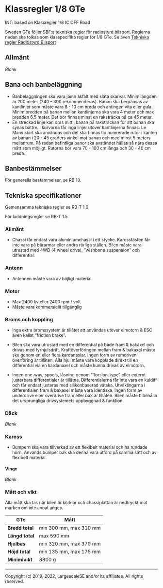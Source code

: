 
# Klassregler 1/8 GTe
INT: based on Klassregler 1/8 IC OFF Road

Sweden GTe följer SBF:s tekniska regler för radiostyrd bilsport. Reglerna nedan ska
tolkas som klasspecifika regler för 1/8 GTe. Se även [Tekniska regler Radiostyrd Bilsport](https://www.sbf.se/Regler/Radiostyrdbilsport/)

## Allmänt
*Blank*
## Bana och banbeläggning
- Banbeläggningen ska vara jämn asfalt med släta skarvar. Minimilängden är 200 meter (240 – 300 rekommenderas). Banan ska begränsas av kantlinjer som måste vara 8 - 10 cm breda och antingen vita eller gula. Minimibredden på banan mellan kantlinjerna ska vara 4 meter och max bredden 6,5 meter. Det bör finnas minst en raksträcka på ca 45 meter. 
- En streckad linje kan dras mitt i banan på raksträckan för att banan ska synas bättre. I kurvorna får inga linjer utöver kantlinjerna finnas. Le Mans start ska användas och det ska finnas tio numrerade rutor i kanten av banan i 20 - 45 graders vinkel mot banan och med minst 5 meters mellanrum. På redan befintliga banor ska avståndet hållas så nära dessa mått som möjligt. Rutorna bör vara 70 - 100 cm långa och 30 - 40 cm breda. 

## Banbestämmelser
För generella bestämmelser, se RB 18.
## Tekniska specifikationer
Gemensamma tekniska regler se RB-T 1.0

För laddningsregler se RB-T 1.5

### Allmänt
- Chassi får endast vara aluminiumchassi i ett stycke. Karossfästen får inte vara på bärarmar eller andra rörliga ställen. Bilen måste vara utrustad med 4WD (4 wheel drive), “wishbone suspension” och differential.
### Antenn
- Antennen måste vara av böjligt material.
### Motor
- Max 2400 kv eller 2400 rpm / volt
- Måste vara kommersiellt tillgänglig
### Broms och koppling
- Inga extra bromssystem är tillåtet att användas utöver elmotorn & ESC även kallat “friction brake”.

- Bilen ska vara utrustad med en differential på både fram & bakaxel och drivas med fyrhjulsdrift. Kraftöverföringen mellan fram & bakaxel måste ske genom en eller flera kardanaxlar. Ingen form av remdriven överföring är tillåten. Alla hjul måste vara kopplade direkt till en differential via en kardanaxel och måste kunna drivas av elmotorn.

- Ingen one-way, spools, låsning genom "Torsion-type" eller externt justerbara differentialer är tillåtna. Differentialerna får inte vara en kuldiff och får endast justeras med silikonbaserad vätska. Utväxlingarna i differentialen fram & bakaxel måste vara identiska. Ingen form av underdrive eller overdrive fram eller bak är tillåten. Bilen måste bibehålla det ursprungliga drivsystemets uppbyggnad & funktion.

### Däck
*Blank*
### Kaross
- Bumpern ska vara tillverkad av ett flexibelt material och ha rundade hörn. Används bumper bak ska denna vara utförd på samma sätt och av flexibelt material.
#### Vinge
*Blank*
### Mått och vikt
Alla mått ska tas när bilen är körklar och chassiplattan är nedtryckt mot marken om inte annat anges.

| GTe                 | Mått                                                                                   |
|---------------------|----------------------------------------------------------------------------------------|
| **Bredd total** | min 300 mm, max 310 mm |
| **Längd total** | max 590 mm |
| **Hjulbas** | min 320 mm, max 379 mm |
| **Höjd total**  | min 135 mm, max 175 mm |
| **Minimivikt** | 3800 g |

---
Copyright (c) 2019, 2022, LargescaleSE and/or its affiliates. All rights reserved.

